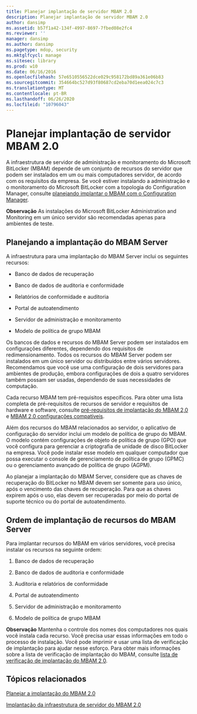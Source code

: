 ```yaml
---
title: Planejar implantação de servidor MBAM 2.0
description: Planejar implantação de servidor MBAM 2.0
author: dansimp
ms.assetid: b57f1a42-134f-4997-8697-7fbed08e2fc4
ms.reviewer: ''
manager: dansimp
ms.author: dansimp
ms.pagetype: mdop, security
ms.mktglfcycl: manage
ms.sitesec: library
ms.prod: w10
ms.date: 06/16/2016
ms.openlocfilehash: 57e6510556522dce029c958172bd89a361e06b83
ms.sourcegitcommit: 354664bc527d93f80687cd2eba70d1eea024c7c3
ms.translationtype: MT
ms.contentlocale: pt-BR
ms.lasthandoff: 06/26/2020
ms.locfileid: "10796043"
---
```

# Planejar implantação de servidor MBAM 2.0


A infraestrutura de servidor de administração e monitoramento do Microsoft BitLocker (MBAM) depende de um conjunto de recursos do servidor que podem ser instalados em um ou mais computadores servidor, de acordo com os requisitos da empresa. Se você estiver instalando a administração e o monitoramento do Microsoft BitLocker com a topologia do Configuration Manager, consulte [planejando implantar o MBAM com o Configuration Manager](planning-to-deploy-mbam-with-configuration-manager-2.md).

**Observação**  As instalações do Microsoft BitLocker Administration and Monitoring em um único servidor são recomendadas apenas para ambientes de teste.

 

## Planejando a implantação do MBAM Server


A infraestrutura para uma implantação do MBAM Server inclui os seguintes recursos:

-   Banco de dados de recuperação

-   Banco de dados de auditoria e conformidade

-   Relatórios de conformidade e auditoria

-   Portal de autoatendimento

-   Servidor de administração e monitoramento

-   Modelo de política de grupo MBAM

Os bancos de dados e recursos do MBAM Server podem ser instalados em configurações diferentes, dependendo dos requisitos de redimensionamento. Todos os recursos do MBAM Server podem ser instalados em um único servidor ou distribuídos entre vários servidores. Recomendamos que você use uma configuração de dois servidores para ambientes de produção, embora configurações de dois a quatro servidores também possam ser usadas, dependendo de suas necessidades de computação.

Cada recurso MBAM tem pré-requisitos específicos. Para obter uma lista completa de pré-requisitos de recursos de servidor e requisitos de hardware e software, consulte [pré-requisitos de implantação do MBAM 2,0](mbam-20-deployment-prerequisites-mbam-2.md) e [MBAM 2,0 configurações compatíveis](mbam-20-supported-configurations-mbam-2.md).

Além dos recursos do MBAM relacionados ao servidor, o aplicativo de configuração do servidor inclui um modelo de política de grupo do MBAM. O modelo contém configurações de objeto de política de grupo (GPO) que você configura para gerenciar a criptografia de unidade de disco BitLocker na empresa. Você pode instalar esse modelo em qualquer computador que possa executar o console de gerenciamento de política de grupo (GPMC) ou o gerenciamento avançado de política de grupo (AGPM).

Ao planejar a implantação do MBAM Server, considere que as chaves de recuperação do BitLocker no MBAM devem ser somente para uso único, após o vencimento das chaves de recuperação. Para que as chaves expirem após o uso, elas devem ser recuperadas por meio do portal de suporte técnico ou do portal de autoatendimento.

## Ordem de implantação de recursos do MBAM Server


Para implantar recursos do MBAM em vários servidores, você precisa instalar os recursos na seguinte ordem:

1.  Banco de dados de recuperação

2.  Banco de dados de auditoria e conformidade

3.  Auditoria e relatórios de conformidade

4.  Portal de autoatendimento

5.  Servidor de administração e monitoramento

6.  Modelo de política de grupo MBAM

**Observação**  Mantenha o controle dos nomes dos computadores nos quais você instala cada recurso. Você precisa usar essas informações em todo o processo de instalação. Você pode imprimir e usar uma lista de verificação de implantação para ajudar nesse esforço. Para obter mais informações sobre a lista de verificação de implantação do MBAM, consulte [lista de verificação de implantação do MBAM 2,0](mbam-20-deployment-checklist-mbam-2.md).

 

## Tópicos relacionados


[Planejar a implantação do MBAM 2.0](planning-to-deploy-mbam-20-mbam-2.md)

[Implantação da infraestrutura de servidor do MBAM 2.0](deploying-the-mbam-20-server-infrastructure-mbam-2.md)

 

 





